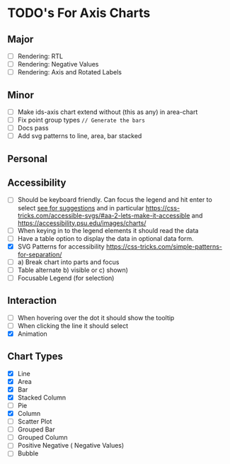 # TODO's For Axis Charts

## Major

- [ ] Rendering: RTL
- [ ] Rendering: Negative Values
- [ ] Rendering: Axis and Rotated Labels

## Minor

- [ ] Make ids-axis chart extend without (this as any) in area-chart
- [ ] Fix point group types `// Generate the bars`
- [ ] Docs pass
- [ ] Add svg patterns to line, area, bar stacked

## Personal

## Accessibility

- [ ] Should be keyboard friendly. Can focus the legend and hit enter to select [see for suggestions](https://github.com/infor-design/enterprise/issues/6074) and in particular https://css-tricks.com/accessible-svgs/#aa-2-lets-make-it-accessible and https://accessibility.psu.edu/images/charts/
- [ ] When keying in to the legend elements it should read the data
- [ ] Have a table option to display the data in optional data form.
- [x] SVG Patterns for accessibility https://css-tricks.com/simple-patterns-for-separation/
- [ ] a) Break chart into parts and focus
- [ ] Table alternate b) visible or c) shown)
- [ ] Focusable Legend (for selection)

## Interaction

- [ ] When hovering over the dot it should show the tooltip
- [ ] When clicking the line it should select
- [x] Animation

## Chart Types

- [x] Line
- [x] Area
- [x] Bar
- [x] Stacked Column
- [ ] Pie
- [x] Column
- [ ] Scatter Plot
- [ ] Grouped Bar
- [ ] Grouped Column
- [ ] Positive Negative ( Negative Values)
- [ ] Bubble
